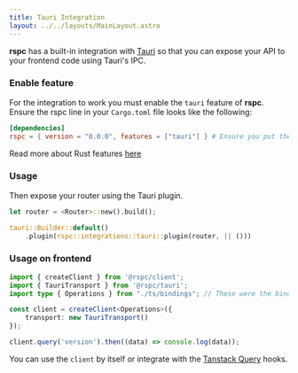 ```yaml
---
title: Tauri Integration
layout: ../../layouts/MainLayout.astro
---
```


**rspc** has a built-in integration with [Tauri](https://tauri.app/) so that you can expose your API to your frontend code using Tauri's IPC.

### Enable feature

For the integration to work you must enable the `tauri` feature of **rspc**. Ensure the rspc line in your `Cargo.toml` file looks like the following:

```toml
[dependencies]
rspc = { version = "0.0.0", features = ["tauri"] } # Ensure you put the latest version!
```

Read more about Rust features [here](https://doc.rust-lang.org/cargo/reference/features.html#dependency-features)

### Usage

Then expose your router using the Tauri plugin.

```rust
let router = <Router>::new().build();

tauri::Builder::default()
    .plugin(rspc::integrations::tauri::plugin(router, || ()))
```

### Usage on frontend

```typescript
import { createClient } from '@rspc/client';
import { TauriTransport } from '@rspc/tauri';
import type { Operations } from "./ts/bindings"; // These were the bindings exported from your Rust code!

const client = createClient<Operations>({
	transport: new TauriTransport()
});

client.query('version').then((data) => console.log(data));
```

You can use the `client` by itself or integrate with the [Tanstack Query](/client/tanstack-query) hooks.
